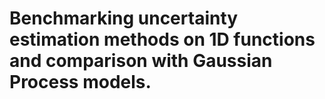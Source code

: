 # Benchmarking uncertainty estimation methods on 1D functions and comparison with Gaussian Process models.
